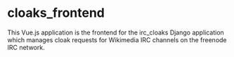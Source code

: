 # cloaks_frontend
This Vue.js application is the frontend for the irc_cloaks Django application which manages cloak requests for Wikimedia IRC channels on the freenode IRC network.
